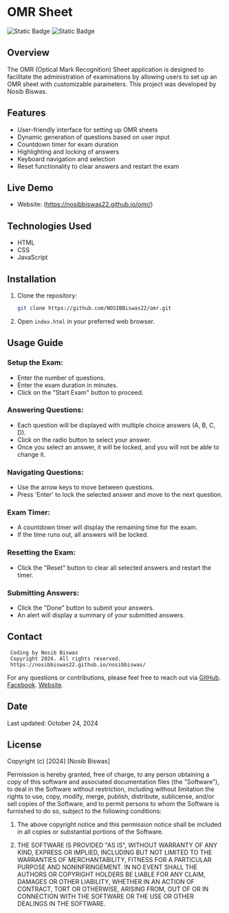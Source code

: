 # OMR Sheet

![Static Badge](https://img.shields.io/badge/Developed%20By-Nosib%20Biswas-blue)
![Static Badge](https://img.shields.io/badge/version-1.0.1-red)

## Overview

The OMR (Optical Mark Recognition) Sheet application is designed to facilitate the administration of examinations by allowing users to set up an OMR sheet with customizable parameters. This project was developed by Nosib Biswas.

## Features

- User-friendly interface for setting up OMR sheets
- Dynamic generation of questions based on user input
- Countdown timer for exam duration
- Highlighting and locking of answers
- Keyboard navigation and selection
- Reset functionality to clear answers and restart the exam

## Live Demo
- Website: (https://nosibbiswas22.github.io/omr/)

## Technologies Used

- HTML
- CSS
- JavaScript

## Installation

1. Clone the repository:

   ```bash
   git clone https://github.com/NOSIBBiswas22/omr.git
   ```

3. Open `index.html` in your preferred web browser.

## Usage Guide

### Setup the Exam:
- Enter the number of questions.
- Enter the exam duration in minutes.
- Click on the "Start Exam" button to proceed.

### Answering Questions:
- Each question will be displayed with multiple choice answers (A, B, C, D).
- Click on the radio button to select your answer.
- Once you select an answer, it will be locked, and you will not be able to change it.

### Navigating Questions:
- Use the arrow keys to move between questions.
- Press 'Enter' to lock the selected answer and move to the next question.

### Exam Timer:
- A countdown timer will display the remaining time for the exam.
- If the time runs out, all answers will be locked.

### Resetting the Exam:
- Click the "Reset" button to clear all selected answers and restart the timer.

### Submitting Answers:
- Click the "Done" button to submit your answers.
- An alert will display a summary of your submitted answers.

## Contact

```plaintext
 Coding by Nosib Biswas
 Copyright 2024. All rights reserved.
 https://nosibbiswas22.github.io/nosibbiswas/
```
For any questions or contributions, please feel free to reach out via [GitHub](https://github.com/NOSIBBiswas22/).
 [Facebook](https://www.facebook.com/nosib.biswas.227).
 [Website](https://nosibbiswas22.github.io/nosibbiswas/).

## Date

Last updated: October 24, 2024

## License

Copyright (c) [2024] [Nosib Biswas]

Permission is hereby granted, free of charge, to any person obtaining a copy of this software and associated documentation files (the "Software"), to deal in the Software without restriction, including without limitation the rights to use, copy, modify, merge, publish, distribute, sublicense, and/or sell copies of the Software, and to permit persons to whom the Software is furnished to do so, subject to the following conditions:

1. The above copyright notice and this permission notice shall be included in all copies or substantial portions of the Software.

2. THE SOFTWARE IS PROVIDED "AS IS", WITHOUT WARRANTY OF ANY KIND, EXPRESS OR IMPLIED, INCLUDING BUT NOT LIMITED TO THE WARRANTIES OF MERCHANTABILITY, FITNESS FOR A PARTICULAR PURPOSE AND NONINFRINGEMENT. IN NO EVENT SHALL THE AUTHORS OR COPYRIGHT HOLDERS BE LIABLE FOR ANY CLAIM, DAMAGES OR OTHER LIABILITY, WHETHER IN AN ACTION OF CONTRACT, TORT OR OTHERWISE, ARISING FROM, OUT OF OR IN CONNECTION WITH THE SOFTWARE OR THE USE OR OTHER DEALINGS IN THE SOFTWARE.
